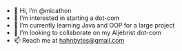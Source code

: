 - 👋 Hi, I’m @micathon
- 👀 I’m interested in starting a dot-com
- 🌱 I’m currently learning Java and OOP for a large project
- 💞️ I’m looking to collaborate on my Aljebrist dot-com
- 📫 Reach me at hahnbytes@gmail.com

<!---
micathon/micathon is a ✨ special ✨ repository because its `README.md` (this file) appears on your GitHub profile.
You can click the Preview link to take a look at your changes.
--->
